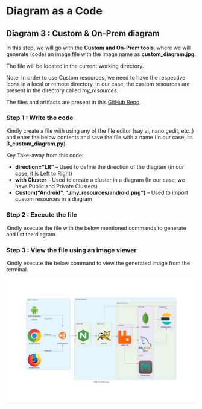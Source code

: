 # Diagram as a Code

## Diagram 3 : Custom & On-Prem diagram

In this step, we will go with the **Custom and On-Prem tools**, where we will generate (code) an image file with the image name as **custom_diagram.jpg**.

The file will be located in the current working directory.

Note: In order to use Custom resources, we need to have the respective icons in a local or remote directory. In our case, the custom resources are present in the directory called *my_resources*.

The files and artifacts are present in this [GitHub Repo](https://github.com/SanthoshNC/Diagram-as-a-Code/tree/master/3_custom_diagram).

### Step 1 : Write the code

Kindly create a file with using any of the file editor (say vi, nano gedit, etc.,) and enter the below contents and save the file with a name (In our case, its **3_custom_diagram.py**)

<script src="https://gist.github.com/SanthoshNC/3da71b5ba53f102996b131d63fd2cbdf.js?file=3_custom_diagram.py"></script>

Key Take-away from this code:

- **direction=”LR”** – Used to define the direction of the diagram (in our case, it is Left to Right)
- **with Cluster** – Used to create a cluster in a diagram (In our case, we have Public and Private Clusters)
- **Custom(“Android”, “./my_resources/android.png”)** – Used to import custom resources in a diagram


### Step 2 : Execute the file

Kindly execute the file with the below mentioned commands to generate and list the diagram.

<script src="https://gist.github.com/SanthoshNC/527fdc36281926720e404407ec484c50.js"></script>

### Step 3 : View the file using an image viewer

Kindly execute the below command to view the generated image from the terminal.

<script src="https://gist.github.com/SanthoshNC/c8615f6ba44843df690e1ecc9babb2ca.js"></script>

![custom_diagram.jpg](custom_diagram.jpg "custom_diagram.jpg")
